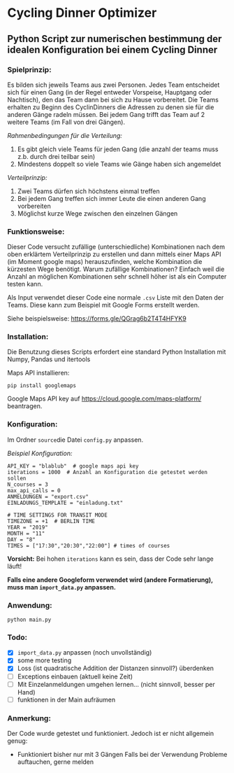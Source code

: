 # Cycling Dinner Optimizer

## Python Script zur numerischen bestimmung der idealen Konfiguration bei einem Cycling Dinner

### Spielprinzip:

Es bilden sich jeweils Teams aus zwei Personen. Jedes Team entscheidet sich für einen Gang (in der Regel entweder Vorspeise, Hauptgang oder Nachtisch), den das Team dann bei sich zu Hause vorbereitet.
Die Teams erhalten zu Beginn des CyclinDinners die Adressen zu denen sie für die anderen Gänge radeln müssen. Bei jedem Gang trifft das Team auf 2 weitere Teams (im Fall von drei Gängen).

_Rahmenbedingungen für die Verteilung:_
1. Es gibt gleich viele Teams für jeden Gang (die anzahl der teams muss z.b. durch drei teilbar sein)
2. Mindestens doppelt so viele Teams wie Gänge haben sich angemeldet

_Verteilprinzip:_
1. Zwei Teams dürfen sich höchstens einmal treffen
2. Bei jedem Gang treffen sich immer Leute die einen anderen Gang vorbereiten
3. Möglichst kurze Wege zwischen den einzelnen Gängen

### Funktionsweise:

Dieser Code versucht zufällige (unterschiedliche) Kombinationen nach dem oben erklärtem Verteilprinzip zu erstellen und dann mittels einer Maps API (im Moment google maps) herauszufinden, welche Kombination die kürzesten Wege benötigt.
Warum zufällige Kombinationen? Einfach weil die Anzahl an möglichen Kombinationen sehr schnell höher ist als ein Computer testen kann.

Als Input verwendet dieser Code eine normale `.csv`  Liste mit den Daten der Teams. Diese kann zum Beispiel mit Google Forms erstellt werden.

Siehe beispielsweise: <https://forms.gle/QGrag6b2T4T4HFYK9>

### Installation:

Die Benutzung dieses Scripts erfordert eine standard Python Installation mit Numpy, Pandas und itertools

Maps API installieren:

    pip install googlemaps

Google Maps API key auf <https://cloud.google.com/maps-platform/> beantragen.

### Konfiguration:

Im Ordner `source`die Datei `config.py` anpassen.

_Beispiel Konfiguration:_

    API_KEY = "blablub"  # google maps api key
    iterations = 1000  # Anzahl an Konfiguration die getestet werden sollen
    N_courses = 3
    max_api_calls = 0
    ANMELDUNGEN = "export.csv"
    EINLADUNGS_TEMPLATE = "einladung.txt"

    # TIME SETTINGS FOR TRANSIT MODE
    TIMEZONE = +1  # BERLIN TIME
    YEAR = "2019"
    MONTH = "11"
    DAY = "8"
    TIMES = ["17:30","20:30","22:00"] # times of courses

**Vorsicht:** Bei hohen `iterations` kann es sein, dass der Code sehr lange läuft!

**Falls eine andere Googleform verwendet wird (andere Formatierung), muss man `import_data.py` anpassen.**

### Anwendung:

`python main.py`

### Todo:

-   [x] `import_data.py` anpassen (noch unvollständig)
-   [x] some more testing
-   [x] Loss (ist quadratische Addition der Distanzen sinnvoll?) überdenken
-   [ ] Exceptions einbauen (aktuell keine Zeit)
-   [ ] Mit Einzelanmeldungen umgehen lernen... (nicht sinnvoll, besser per Hand)
-   [ ] funktionen in der Main aufräumen

### Anmerkung:

Der Code wurde getestet und funktioniert. Jedoch ist er nicht allgemein genug:

-   Funktioniert bisher nur mit 3 Gängen
    Falls bei der Verwendung Probleme auftauchen, gerne melden

